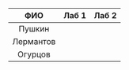| ФИО | Лаб 1 | Лаб 2 |
| :-------------: |:-------------:| :-----:|
| Пушкин | | |
| Лермантов | | |
| Огурцов | | |



































































































































































































































































































































































































































































































































































































































































































































































































































































































































































































































